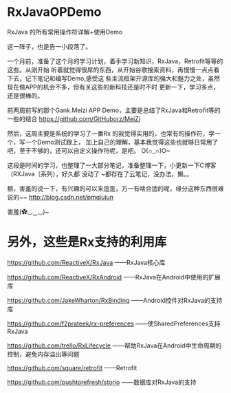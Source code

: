 # RxJavaOPDemo
  RxJava 的所有常用操作符详解+使用Demo

  这一阵子，也是告一小段落了。
    
  一个月前，准备了这个月的学习计划，着手学习新知识，RxJava，Retrofit等等的这些。从刚开始
        听着就觉得很屌的东西，从开始谷歌搜索资料，再慢慢一点点看下去，记下笔记和编写Demo,感受这
        些主流框架开源库的强大和魅力之处，虽然现在做APP的机会不多，但有关这些的新科技还是时不时
        更新一下，学习多点，还是很棒的。
        
        
  前两周前写的那个Gank.Meizi APP Demo，主要是总结了RxJava和Retrofit等的一些的结合
    https://github.com/GitHuborz/MeiZi
    
  然后，这周主要是系统的学习了一番Rx 的我觉得实用的，也常有的操作符，学一个，写一个Demo测试跟上，
    加上自己的理解，基本我觉得这些也就够日常用了吧，至于不够的，还可以自定义操作符呢，是吧。
    O(∩_∩)O~
    
  这段是时间的学习，也整理了一大部分笔记，准备整理一下，小更新一下C博客（RXJava（系列），好久都
    没动了 ~都存在了云笔记，没办法，懒。。
    
  额，害羞的说一下，有兴趣的可以来逛逛，万一有啥合适的呢，缘分这种东西很难说的~~
    http://blog.csdn.net/pmqiujun
    
    
  害羞(✿◡‿◡)~
  
  
# 另外，这些是Rx支持的利用库
   
  https://github.com/ReactiveX/RxJava ——RxJava核心库

  https://github.com/ReactiveX/RxAndroid ——RxJava在Android中使用的扩展库

  https://github.com/JakeWharton/RxBinding ——Android控件对RxJava的支持库

  https://github.com/f2prateek/rx-preferences ——使SharedPreferences支持 RxJava

  https://github.com/trello/RxLifecycle ——帮助RxJava在Android中生命周期的控制，避免内存溢出等问题

  https://github.com/square/retrofit ——Retrofit

  https://github.com/pushtorefresh/storio ——数据库对RxJava的支持
